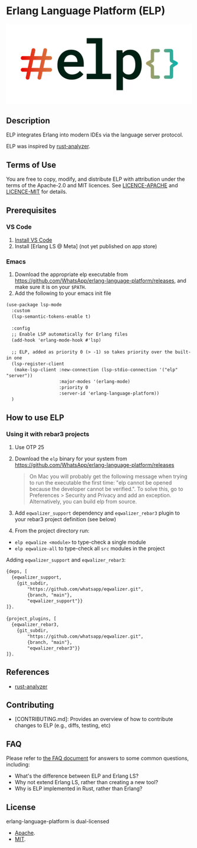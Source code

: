 # Erlang Language Platform (ELP)

![ELP](logo/elp_final_Full_Logo_Color.png "ELP Logo")

## Description

ELP integrates Erlang into modern IDEs via the language server protocol.

ELP was inspired by [rust-analyzer](https://github.com/rust-lang/rust-analyzer).

## Terms of Use

You are free to copy, modify, and distribute ELP with attribution under the
terms of the Apache-2.0 and MIT licences.  See [LICENCE-APACHE](./LICENCE-APACHE) and
[LICENCE-MIT](./LICENSE-MIT) for details.

## Prerequisites

### VS Code
1. [Install VS Code](https://www.internalfb.com/intern/wiki/Vscode/Getting_Started/First_Run_Launch_Login_VS_Code/#installation)
1. Install [Erlang LS @ Meta] (not yet published on app store)

### Emacs
1. Download the appropriate elp executable from https://github.com/WhatsApp/erlang-language-platform/releases, and make sure it is on your `$PATH`.
1. Add the following to your emacs init file

```elisp
(use-package lsp-mode
  :custom
  (lsp-semantic-tokens-enable t)

  :config
  ;; Enable LSP automatically for Erlang files
  (add-hook 'erlang-mode-hook #'lsp)

  ;; ELP, added as priority 0 (> -1) so takes priority over the built-in one
  (lsp-register-client
   (make-lsp-client :new-connection (lsp-stdio-connection '("elp" "server"))
                    :major-modes '(erlang-mode)
                    :priority 0
                    :server-id 'erlang-language-platform))
  )
```

## How to use ELP

### Using it with rebar3 projects

1. Use OTP 25
2. Download the `elp` binary for your system from https://github.com/WhatsApp/erlang-language-platform/releases

    > On Mac you will probably get the following message when trying to run the executable the first time: "elp cannot be opened because the developer cannot be verified.".
    To solve this, go to Preferences > Security and Privacy and add an exception. Alternatively, you can build elp from source.

3. Add `eqwalizer_support` dependency and `eqwalizer_rebar3` plugin
   to your rebar3 project definition (see below)
4. From the project directory run:
  - `elp eqwalize <module>` to type-check a single module
  - `elp eqwalize-all` to type-check all `src` modules in the project


Adding `eqwalizer_support` and `eqwalizer_rebar3`:

```
{deps, [
  {eqwalizer_support,
    {git_subdir,
        "https://github.com/whatsapp/eqwalizer.git",
        {branch, "main"},
        "eqwalizer_support"}}
]}.

{project_plugins, [
  {eqwalizer_rebar3,
    {git_subdir,
        "https://github.com/whatsapp/eqwalizer.git",
        {branch, "main"},
        "eqwalizer_rebar3"}}
]}.
```

## References

* [rust-analyzer](https://github.com/rust-lang/rust-analyzer)

## Contributing

* [CONTRIBUTING.md]: Provides an overview of how to contribute changes to ELP (e.g., diffs, testing, etc)

## FAQ

Please refer to [the FAQ document](./FAQ.md) for answers to some common questions,
including:

- What's the difference between ELP and Erlang LS?
- Why not extend Erlang LS, rather than creating a new tool?
- Why is ELP implemented in Rust, rather than Erlang?

## License

erlang-language-platform is dual-licensed
* [Apache](./LICENSE-APACHE).
* [MIT](./LICENSE-MIT).
